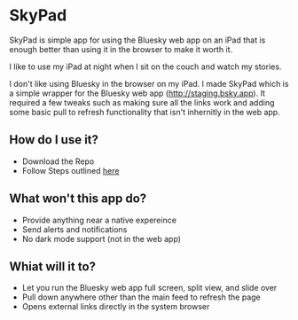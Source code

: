 # SkyPad
SkyPad is simple app for using the Bluesky web app on an iPad that is enough better than using it in the browser to make it worth it. 

I like to use my iPad at night when I sit on the couch and watch my stories. 

I don't like using Bluesky in the browser on my iPad. I made SkyPad which is a simple wrapper for the Bluesky web app (http://staging.bsky.app). It required a few tweaks such as making sure all the links work and adding some basic pull to refresh functionality that isn't inhernitly in the web app. 

## How do I use it?
- Download the Repo
- Follow Steps outlined [here](https://developer.apple.com/documentation/xcode/running-your-app-in-simulator-or-on-a-device)

## What won't this app do?
- Provide anything near a native expereince
- Send alerts and notifications
- No dark mode support (not in the web app)

## Whiat will it to?
- Let you run the Bluesky web app full screen, split view, and slide over
- Pull down anywhere other than the main feed to refresh the page
- Opens external links directly in the system browser
